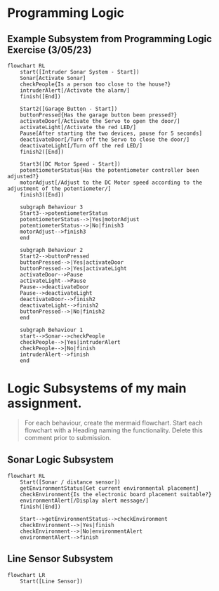 # Programming Logic

## Example Subsystem from Programming Logic Exercise (3/05/23)

```mermaid
flowchart RL
    start([Intruder Sonar System - Start])
    Sonar[Activate Sonar]
    checkPeople{Is a person too close to the house?}
    intruderAlert[/Activate the alarm/]
    finish([End])

    Start2([Garage Button - Start])
    buttonPressed{Has the garage button been pressed?}
    activateDoor[/Activate the Servo to open the door/]
    activateLight[/Activate the red LED/]
    Pause[After starting the two devices, pause for 5 seconds]
    deactivateDoor[/Turn off the Servo to close the door/]
    deactivateLight[/Turn off the red LED/]
    finish2([End])

    Start3([DC Motor Speed - Start])
    potentiometerStatus{Has the potentiometer controller been adjusted?}
    motorAdjust[/Adjust to the DC Motor speed according to the adjustment of the potentiometer/]
    finish3([End])

    subgraph Behaviour 3
    Start3-->potentiometerStatus
    potentiometerStatus-->|Yes|motorAdjust
    potentiometerStatus-->|No|finish3
    motorAdjust-->finish3
    end

    subgraph Behaviour 2
    Start2-->buttonPressed
    buttonPressed-->|Yes|activateDoor
    buttonPressed-->|Yes|activateLight
    activateDoor-->Pause
    activateLight-->Pause
    Pause-->deactivateDoor
    Pause-->deactivateLight
    deactivateDoor-->finish2
    deactivateLight-->finish2
    buttonPressed-->|No|finish2
    end

    subgraph Behaviour 1
    start-->Sonar-->checkPeople
    checkPeople-->|Yes|intruderAlert
    checkPeople-->|No|finish
    intruderAlert-->finish
    end
```

# Logic Subsystems of my main assignment.

> For each behaviour, create the mermaid flowchart. Start each flowchart with a Heading naming the functionality. Delete this comment prior to submission.

## Sonar Logic Subsystem

```mermaid
flowchart RL
    Start([Sonar / distance sensor])
    getEnvironmentStatus[Get current environmental placement]
    checkEnvironment{Is the electronic board placement suitable?}
    environmentAlert[/Display alert message/]
    finish([End])
    
    Start-->getEnvironmentStatus-->checkEnvironment
    checkEnvironment-->|Yes|finish
    checkEnvironment-->|No|environmentAlert
    environmentAlert-->finish

```
## Line Sensor Subsystem

```mermaid
flowchart LR
    Start([Line Sensor])

```